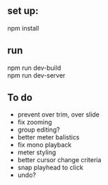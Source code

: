 ## set up:
npm install

## run
npm run dev-build <br/>
npm run dev-server


## To do
- prevent over trim, over slide
- fix zooming 
- group editing?
- better meter balistics
- fix mono playback
- meter styling
- better cursor change criteria
- snap playhead to click
- undo?

